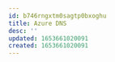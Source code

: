 ```yaml
---
id: b746rngxtm0sagtp0bxoghu
title: Azure DNS
desc: ''
updated: 1653661020091
created: 1653661020091
---
```


